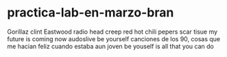 # practica-lab-en-marzo-bran
Gorillaz clint Eastwood 
radio head creep
red hot chili pepers scar tisue
my future is coming now
audoslive be yourself
canciones de los 90, cosas que me hacian feliz cuando estaba aun joven 
be youself is all that you can do
